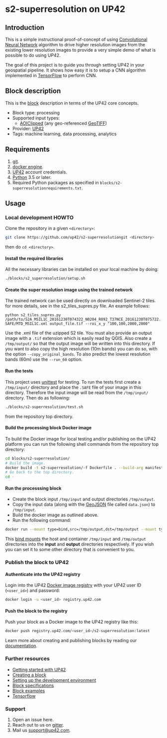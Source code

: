 # s2-superresolution on UP42
## Introduction

This is a simple instructional proof-of-concept of using [Convolutional Neural Network](https://en.wikipedia.org/wiki/Convolutional_neural_network) 
algorithm to drive higher resolution images from the existing lower resolution images to provide 
a very simple demo of what is possible to do using UP42.

The goal of this project is to guide you through setting UP42 in your
geospatial pipeline. It shows how easy it is to setup a CNN
algorithm implemented in [TensorFlow](https://tensorflow.org) to
perform CNN.

## Block description

This is the
[block](https://docs.up42.com/getting-started/core-concepts.html#blocks)
description in terms of the UP42 core concepts.

* Block type: processing
* Supported input types:
  * [AOIClipped](https://specs.up42.com/v1/blocks/schema.json) 
  (any geo-referenced [GeoTIFF](https://en.wikipedia.org/wiki/GeoTIFF))
* Provider: [UP42](https://up42.com)
* Tags: machine learning, data processing, analytics

## Requirements

 1. [git](https://git-scm.com/).
 2. [docker engine](https://docs.docker.com/engine/).
 3. [UP42](https://up42.com) account credentials.
 4. [Python](https://python.org) 3.5 or later.
 5. Required Python packages as specified in
    `blocks/s2-superresolutionrequirements.txt`.

## Usage

### Local development HOWTO

Clone the repository in a given `<directory>`:

```bash
git clone https://github.com/up42/s2-superresolutiongit <directory>
``` 

then do `cd <directory>`.
#### Install the required libraries

All the necessary libraries can be installed on your local machine by doing:

```bash
./blocks/s2_superresolution/setup.sh
```
#### Create the super resolution image using the trained network

The trained network can be used directly on downloaded Sentinel-2 tiles. for more details, see in the s2_tiles_supres.py file.
 An example follows:

```python s2_tiles_supres.py /path/to/S2A_MSIL1C_20161230T074322_N0204_R092_T37NCE_20161230T075722.SAFE/MTD_MSIL1C.xml output_file.tif --roi_x_y "100,100,2000,2000"```

Use the .xml file of the uzipped S2 tile. You must also provide an output image with a `.tif` extension which is easily read by QGIS.
Also create a `/tmp/output/` so that the output image will be written into this directory.
If you want to also copy the high resolution (10m bands) you can do so, with the option `--copy_original_bands`.
To also predict the lowest resolution bands (60m) use the `--run_60` option.


#### Run the tests

This project uses [unittest](https://docs.python.org/3/library/unittest.html) for testing. To run
the tests first create a `/tmp/input/` directory and place the `.SAFE` file of your image in this directory. 
Therefore the input image will be read from the `/tmp/input/` directory. Then do as following:

```bash
./blocks/s2-superresolution/test.sh
```

from the repository top directory.

#### Build the processing block Docker image 

To build the Docker image for local testing and/or publishing on the UP42
platform you can run the following shell commands from the repository
top directory:

```bash
cd blocks/s2-superresolution/
# Build the image.
docker build -t s2-superresolution/-f Dockerfile . --build-arg manifest="$(cat UP42Manifest.json)"
# Go back to the top directory.
cd -
```

#### Run the processsing block 

 * Create the block input `/tmp/input` and output directories `/tmp/output`.
 * Copy the input data (along with the
   [GeoJSON](https://en.wikipedia.org/wiki/GeoJSON) file called
   `data.json`) to `/tmp/input`.
 * Build the docker image as outlined above.
 * Run the following command: 
 
```bash
docker run --mount type=bind,src=/tmp/output,dst=/tmp/output --mount type=bind,src=/tmp/input,dst=/tmp/input s2-superresolution:latest
``` 

This [bind mounts](https://docs.docker.com/storage/bind-mounts/) the
host and container `/tmp/input` and `/tmp/output` directories into the
**input** and **output** directories respectively. If you wish you can
set it to some other directory that is convenient to you.

### Publish the block to UP42

#### Authenticate into the UP42 registry 

Login into the UP42 [Docker image registry](https://docs.docker.com/registry/) 
with your UP42 user ID (`<user_id>`) and password:

```bash
docker login -u <user_id> registry.up42.com
``` 
#### Push the block to the registry

Push your block as a Docker image to the UP42 registry like this: 

```bash
docker push registry.up42.com/<user_id>/s2-superresolution:latest
```

Learn more about creating and publishing blocks by reading our
[documentation](https://docs.up42.com/getting-started/first-block.html#).

### Further resources

 * [Getting started with UP42](https://docs.up42.com/getting-started/index.html)
 * [Creating a block](https://docs.up42.com/getting-started/first-block.html)
 * [Setting up the development environment](https://docs.up42.com/getting-started/dev-setup.html)
 * [Block specifications](https://docs.up42.com/specifications/index.html)
 * [Block examples](https://docs.up42.com/examples/index.html)
 * [Tensorflow](https://www.tensorflow.org/)

### Support
  
 1. Open an issue here.
 2. Reach out to us on
      [gitter](https://gitter.im/up42-com/community).
 3. Mail us [support@up42.com](mailto:support@up42.com).

 


